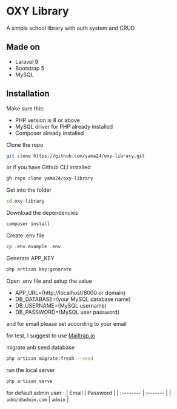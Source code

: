 
# OXY Library

A simple school library with auth system and CRUD


## Made on

 - Laravel 9
 - Bootstrap 5
 - MySQL


## Installation

Make sure this:

- PHP version is 8 or above
- MySQL driver for PHP already installed
- Composer already installed

Clone the repo

```bash
git clone https://github.com/yama24/oxy-library.git
```

or if you have Github CLI installed

```bash
gh repo clone yama24/oxy-library
```

Get into the folder

```bash
cd oxy-library
```

Download the dependencies

```bash
composer install
```

Create .env file

```bash
cp .env.example .env
```

Generate APP_KEY

```bash
php artisan key:generate
```

Open .env file and setup the value

- APP_URL=(http://localhost/8000 or domain)
- DB_DATABASE=(your MySQL database name)
- DB_USERNAME=(MySQL username)
- DB_PASSWORD=(MySQL user password)

and for email please set according to your email 

for test, I suggest to use [Mailtrap.io](https://mailtrap.io/)

migrate anb seed database 

```bash
php artisan migrate:fresh --seed
```

run the local server

```bash
php artisan serve
```

for default admin user :
| Email | Password     |
| :-------- | :------- |
| `admin@admin.com` | `admin` |
